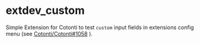 extdev_custom
=============

Simple Extension for Cotonti to test `custom` input fields in extensions config menu (see [Cotonti/Cotonti#1058](https://github.com/Cotonti/Cotonti/pull/1058) ).
